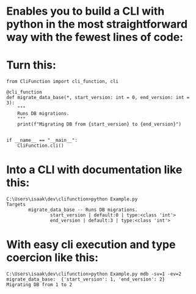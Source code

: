 # Enables you to build a CLI with python in the most straightforward way with the fewest lines of code:

# Turn this:
```
from CliFunction import cli_function, cli

@cli_function
def migrate_data_base(*, start_version: int = 0, end_version: int = 3):
    """
    Runs DB migrations.
    """
    print(f"Migrating DB from {start_version} to {end_version}")


if __name__ == "__main__":
    CliFunction.cli()
```

# Into a CLI with documentation like this:

```
C:\Users\isaak\dev\clifunction>python Example.py
Targets
        migrate_data_base -- Runs DB migrations.
                start_version | default:0 | type:<class 'int'>
                end_version | default:3 | type:<class 'int'>
```

# With easy cli execution and type coercion like this:
```
C:\Users\isaak\dev\clifunction>python Example.py mdb -sv=1 -ev=2
migrate_data_base:  {'start_version': 1, 'end_version': 2}
Migrating DB from 1 to 2
```